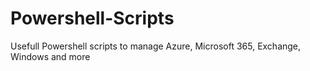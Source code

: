 # Powershell-Scripts
Usefull Powershell scripts to manage Azure, Microsoft 365, Exchange, Windows and more
